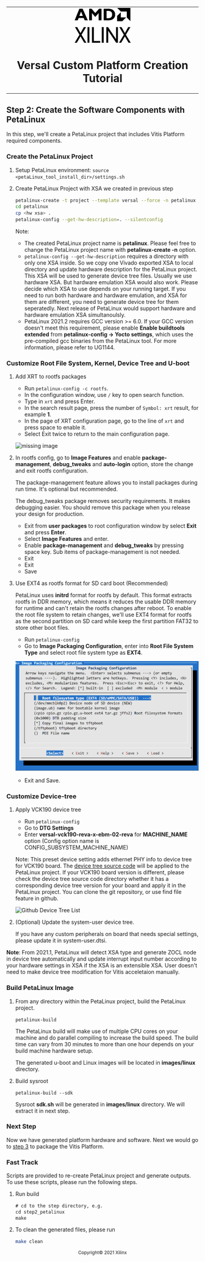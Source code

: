 ﻿<!-- 
# Copyright 2021 Xilinx Inc.
# 
# Licensed under the Apache License, Version 2.0 (the "License");
# you may not use this file except in compliance with the License.
# You may obtain a copy of the License at
#
#     http://www.apache.org/licenses/LICENSE-2.0
#
# Unless required by applicable law or agreed to in writing, software
# distributed under the License is distributed on an "AS IS" BASIS,
# WITHOUT WARRANTIES OR CONDITIONS OF ANY KIND, either express or implied.
# See the License for the specific language governing permissions and
# limitations under the License.
-->


<table width="100%">
 <tr width="100%">
    <td align="center"><img src="https://raw.githubusercontent.com/Xilinx/Image-Collateral/main/xilinx-logo.png" width="30%"/><h1>Versal Custom Platform Creation Tutorial</h1>
    </td>
 </tr>
</table>

## Step 2: Create the Software Components with PetaLinux

In this step, we'll create a PetaLinux project that includes Vitis Platform required components.

### Create the PetaLinux Project

1. Setup PetaLinux environment: `source <petaLinux_tool_install_dir>/settings.sh`

2. Create PetaLinux Project with XSA we created in previous step

   ```bash
   petalinux-create -t project --template versal --force -n petalinux
   cd petalinux
   cp <hw xsa> .
   petalinux-config --get-hw-description=. --silentconfig
   ```

   Note:

   - The created PetaLinux project name is **petalinux**. Please feel free to change the PetaLinux project name with **petalinux-create -n** option.
   - `petalinux-config --get-hw-description` requires a directory with only one XSA inside. So we copy one Vivado exported XSA to local directory and update hardware description for the PetaLinux project. This XSA will be used to generate device tree files. Usually we use hardware XSA. But hardware emulation XSA would also work. Please decide which XSA to use depends on your running target. If you need to run both hardware and hardware emulation, and XSA for them are different, you need to generate device tree for them seperatedly. Next release of PetaLinux would support hardware and hardware emulation XSA simultanoulsly.
   - PetaLinux 2021.2 requires GCC version >= 6.0. If your GCC version doesn't meet this requirement, please enable **Enable buildtools extended** from **petalinux-config → Yocto settings**, which uses the pre-compiled gcc binaries from the PetaLinux tool. For more information, please refer to UG1144.




### Customize Root File System, Kernel, Device Tree and U-boot

1. Add XRT to rootfs packages
   
   - Run `petalinux-config -c rootfs`. 
   - In the configuration window, use `/` key to open search function. 
   - Type in `xrt` and press Enter. 
   - In the search result page, press the number of `Symbol: xrt` result, for example **1**. 
   - In the page of XRT configuration page, go to the line of `xrt` and press space to enable it.
   - Select Exit twice to return to the main configuration page.

   ![missing image](./images/step2/petalinux_enable_xrt.png)

2. In rootfs config, go to **Image Features** and enable **package-management**, **debug_tweaks** and **auto-login** option, store the change and exit rootfs configuration.

   The package-management feature allows you to install packages during run time. It's optional but recommended.

   The debug_tweaks package removes security requirements. It makes debugging easier. You should remove this package when you release your design for production.

   - Exit from **user packages** to root configuration window by select **Exit** and press **Enter**.
   - Select **Image Features** and enter. 
   - Enable **package-management** and **debug_tweaks** by pressing space key. Sub items of package-management is not needed.
   - Exit
   - Exit
   - Save

3. Use EXT4 as rootfs format for SD card boot (Recommended)

   PetaLinux uses **initrd** format for rootfs by default. This format extracts rootfs in DDR memory, which means it reduces the usable DDR memory for runtime and can't retain the rootfs changes after reboot. To enable the root file system to retain changes, we'll use EXT4 format for rootfs as the second partition on SD card while keep the first partition FAT32 to store other boot files.

   - Run `petalinux-config`
   - Go to **Image Packaging Configuration**, enter into **Root File System Type** and select root file system type as **EXT4**.

   ![missing image](./images/step2/petalinux_root_filesystem_type.png)

   - Exit and Save.


### Customize Device-tree   

1. Apply VCK190 device tree

   - Run `petalinux-config`
   - Go to **DTG Settings**
   - Enter **versal-vck190-reva-x-ebm-02-reva** for **MACHINE_NAME** option (Config option name is CONFIG_SUBSYSTEM_MACHINE_NAME)
   
   Note: This preset device setting adds ethernet PHY info to device tree for VCK190 board. The [device tree source code][1] will be applied to the PetaLinux project. If your VCK190 board version is different, please check the device tree source code directory whether it has a corresponding device tree version for your board and apply it in the PetaLinux project. You can clone the git repository, or use find file feature in github.

   ![Github Device Tree List](images/step2/github_find_available_device_tree.png)

[1]: https://github.com/Xilinx/u-boot-xlnx/blob/master/arch/arm/dts/versal-vck190-revA-x-ebm-02-revA.dts

2. (Optional) Update the system-user device tree.

   If you have any custom peripherals on board that needs special settings, please update it in system-user.dtsi.

**Note**: From 2021.1, PetaLinux will detect XSA type and generate ZOCL node in device tree automatically and update interrupt input number according to your hardware settings in XSA if the XSA is an extensible XSA. User doesn't need to make device tree modification for Vitis acceletaion manually.



### Build PetaLinux Image

1. From any directory within the PetaLinux project, build the PetaLinux project.

   ```
   petalinux-build
   ```

   The PetaLinux build will make use of multiple CPU cores on your machine and do parallel compiling to increase the build speed. The build time can vary from 30 minutes to more than one hour depends on your build machine hardware setup.

   The generated u-boot and Linux images will be located in **images/linux** directory.


2. Build sysroot

   ```
   petalinux-build --sdk
   ```

   Sysroot **sdk.sh** will be generated in **images/linux** directory. We will extract it in next step.

### Next Step

Now we have generated platform hardware and software. Next we would go to [step 3](./step3.md) to package the Vitis Platform.

### Fast Track

Scripts are provided to re-create PetaLinux project and generate outputs. To use these scripts, please run the following steps.

1. Run build

   ```
   # cd to the step directory, e.g.
   cd step2_petalinux
   make
   ```

2. To clean the generated files, please run

   ```bash
   make clean
   ```




<p align="center"><sup>Copyright&copy; 2021 Xilinx</sup></p>
